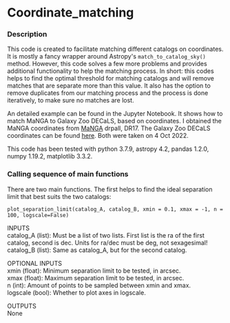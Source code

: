 # Coordinate_matching


### Description

This code is created to facilitate matching different catalogs on coordinates. It is mostly a fancy wrapper around Astropy's `match_to_catalog_sky()` method. However, this code solves a few more problems and provides additional functionality to help the matching process.
In short: this codes helps to find the optimal threshold for matching catalogs and will remove matches that are separate more than this value.
It also has the option to remove duplicates from our matching process and the process is done iteratively, to make sure no matches are lost. 

An detailed example can be found in the Jupyter Notebook. It shows how to match MaNGA to Galaxy Zoo DECaLS, based on coordinates. 
I obtained the MaNGA coordinates from [MaNGA](https://www.sdss.org/dr17/manga/) drpall, DR17. 
The Galaxy Zoo DECaLS coordinates can be found [here](https://arxiv.org/abs/2102.08414). Both were taken on 4 Oct 2022.

This code has been tested with python 3.7.9, astropy 4.2, pandas 1.2.0, numpy 1.19.2, matplotlib 3.3.2.


### Calling sequence of main functions

There are two main functions. The first helps to find the ideal separation limit that best suits the two catalogs:

```plot_separation_limit(catalog_A, catalog_B, xmin = 0.1, xmax = -1, n = 100, logscale=False)```

INPUTS  
catalog_A (list): Must be a list of two lists. First list is the ra of the first catalog, second is dec. Units for ra/dec must be deg, not sexagesimal!  
catalog_B (list): Same as catalog_A, but for the second catalog.  

OPTIONAL INPUTS  
xmin (float): Minimum separation limit to be tested, in arcsec.  
xmax (float): Maximum separation limit to be tested, in arcsec.  
n (int): Amount of points to be sampled between xmin and xmax.  
logscale (bool): Whether to plot axes in logscale.   

OUTPUTS  
None  


